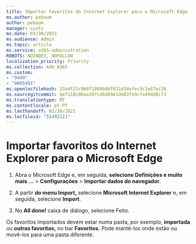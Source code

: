 ```yaml
---
title: Importar favoritos do Internet Explorer para o Microsoft Edge
ms.author: pebaum
author: pebaum
manager: scotv
ms.date: 03/30/2021
ms.audience: Admin
ms.topic: article
ms.service: o365-administration
ROBOTS: NOINDEX, NOFOLLOW
localization_priority: Priority
ms.collection: Adm_O365
ms.custom:
- "9449"
- "9005491"
ms.openlocfilehash: 23a4f21c960f1809b66f631d34efec3c1e87ec20
ms.sourcegitcommit: bef118c00aa397cd6d8941d403fe9cfa49dd8c73
ms.translationtype: MT
ms.contentlocale: pt-PT
ms.lasthandoff: 03/30/2021
ms.locfileid: "51492121"
---
```

# <a name="import-favorites-from-internet-explorer-to-microsoft-edge"></a>Importar favoritos do Internet Explorer para o Microsoft Edge

1. Abra o Microsoft Edge e, em seguida, **selecione Definições e muito mais ...**  >  **Configurações**  >  **Importar dados do navegador.**

1. A partir **do menu Import,** selecione **Microsoft Internet Explorer** e, em seguida, selecione **Import**.

1. No **All done!** caixa de diálogo, selecione Feito.

Os favoritos importados devem estar numa pasta, por exemplo, **importada** ou **outras favoritas,** no bar **Favoritos.** Pode mantê-los onde estão ou movê-los para uma pasta diferente.